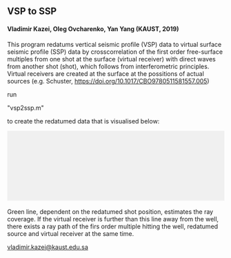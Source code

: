 ## VSP to SSP 
#### Vladimir Kazei, Oleg Ovcharenko, Yan Yang (KAUST, 2019)


This program redatums vertical seismic profile (VSP) data to virtual surface seismic profile (SSP) data by crosscorrelation of the first order free-surface multiples from one shot at the surface (virtual receiver) with direct waves from another shot (shot), which follows from interferometric principles. Virtual receivers are created at the surface at the possitions of actual sources (e.g. Schuster, https://doi.org/10.1017/CBO9780511581557.005)

run 

"vsp2ssp.m" 

to create the redatumed data that is visualised below: 

![](virtualData.gif)

Green line, dependent on the redatumed shot position, estimates the ray coverage. If the virtual receiver is further than this line away from the well, there exists a ray path of the firs order multiple hitting the well, redatumed source and virtual receiver at the same time.

vladimir.kazei@kaust.edu.sa
